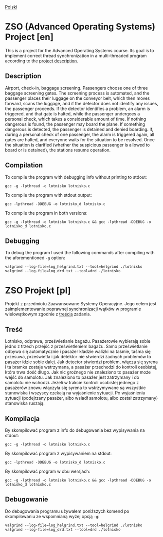 
[Polski](#zso-projekt-pl)

# ZSO (Advanced Operating Systems) Project \[en\]

This is a project for the Advanced Operating Systems course. Its goal is to 
implement correct thread synchronization in a multi-threaded program according 
to the [project description](#description).

## Description
Airport, check-in, baggage screening. Passengers choose one of three baggage 
screening gates. The screening process is automated, and the passenger places 
their luggage on the conveyor belt, which then moves forward, scans the 
luggage, and if the detector does not identify any issues, the passenger 
proceeds. If the detector identifies a problem, an alarm is triggered, 
and that gate is halted, while the passenger undergoes a personal check, 
which takes a considerable amount of time. If nothing dangerous is found, 
the passenger may board the plane. If something dangerous is detected, the 
passenger is detained and denied boarding. If, during a personal check of one 
passenger, the alarm is triggered again, all gates are halted, and everyone 
waits for the situation to be resolved. Once the situation is clarified 
(whether the suspicious passenger is allowed to board or is detained), 
the stations resume operation.

## Compilation
To compile the program with debugging info without printing to stdout:

    gcc -g -lpthread -o lotnisko lotnisko.c

To compile the program with stdout output:

    gcc -lpthread -DDEBUG -o lotnisko_d lotnisko.c

To compile the program in both versions:

    gcc -g -lpthread -o lotnisko lotnisko.c && gcc -lpthread -DDEBUG -o lotnisko_d lotnisko.c

## Debugging
To debug the program I used the following commands after compiling with the 
aforementioned `-g` option:

    valgrind --log-file=log_helgrind.txt --tool=helgrind ./lotnisko
    valgrind --log-file=log_drd.txt --tool=drd ./lotnisko


# ZSO Projekt \[pl\]

Projekt z przedmiotu Zaawansowane Systemy Operacyjne. Jego celem jest 
zaimplementowanie poprawnej synchronizacji wątków w programie wielowątkowym 
zgodnie z [treścią](#treść) zadania.

## Treść
Lotnisko, odprawa, prześwietlanie bagażu. Pasażerowie wybierają sobie jedno z 
trzech przejść z prześwietleniem bagażu. Samo prześwietlanie odbywa się 
automatycznie i pasażer kładzie walizki na taśmie, taśma się przesuwa, 
prześwietla i jak detektor nie stwierdzi żadnych problemów to pasażer idzie 
sobie dalej. Jak detector stwierdzi problem, włącza się syrena i ta bramka 
zostaje wstrzymana, a pasażer przechodzi do kontroli osobistej, która trwa 
dość długo. Jak nic groźnego nie znaleziono to pasażer może wejść do samolotu. 
Jak znaleziono to pasażer jest zatrzymany i do samolotu nie wchodzi. Jeżeli w 
trakcie kontroli osobistej jednego z pasażerów znowu włączyła się syrena to 
wstrzymywane są wszystkie stanowiska i wszyscy czekają na wyjaśnienie 
sytuacji. Po wyjaśnieniu sytuacji (podejrzany pasażer, albo wsiadł samolotu, 
albo został zatrzymany) stanowiska ruszają.

## Kompilacja
By skompilować program z info do debugowania bez wypisywania na stdout:

    gcc -g -lpthread -o lotnisko lotnisko.c

By skompilować program z wypisywaniem na stdout:

    gcc -lpthread -DDEBUG -o lotnisko_d lotnisko.c

By skompilować program w obu wersjach:

    gcc -g -lpthread -o lotnisko lotnisko.c && gcc -lpthread -DDEBUG -o lotnisko_d lotnisko.c

## Debugowanie
Do debugowania programu używałem poniższych komend po skompilowaniu ze 
wspomnianą wyżej opcją `-g`:

    valgrind --log-file=log_helgrind.txt --tool=helgrind ./lotnisko
    valgrind --log-file=log_drd.txt --tool=drd ./lotnisko

